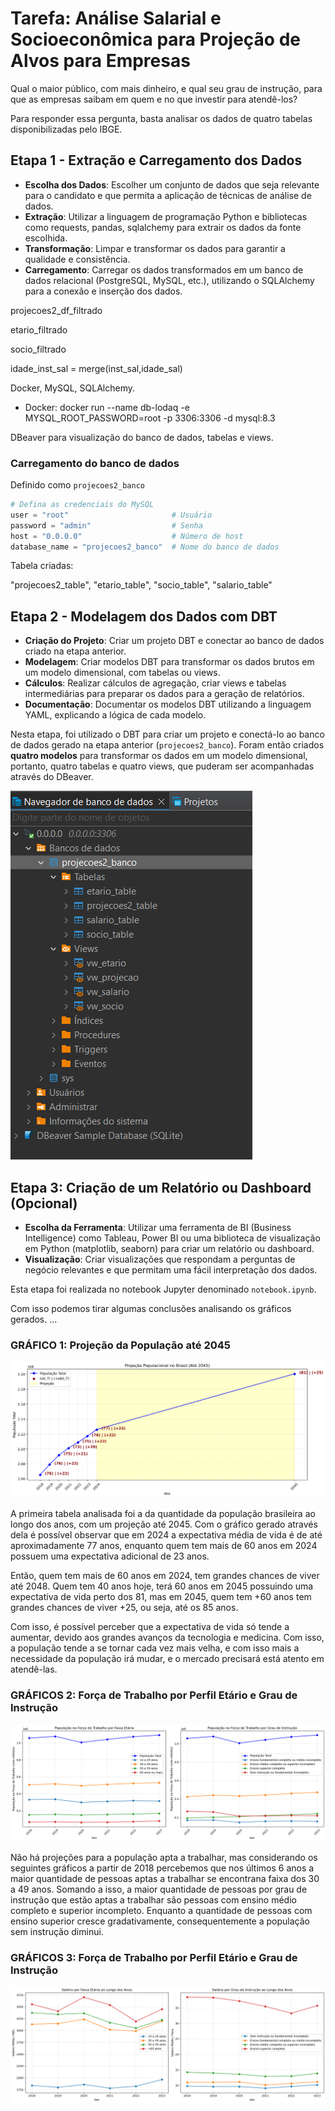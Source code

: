 # Tarefa: Análise Salarial e Socioeconômica para Projeção de Alvos para Empresas

Qual o maior público, com mais dinheiro, e qual seu grau de instrução, para que as empresas saibam em quem e no que investir para atendê-los?

Para responder essa pergunta, basta analisar os dados de quatro tabelas disponibilizadas pelo IBGE.

## Etapa 1 - Extração e Carregamento dos Dados

- **Escolha dos Dados**: Escolher um conjunto de dados que seja relevante para o candidato e que permita a aplicação de técnicas de análise de dados.
- **Extração**: Utilizar a linguagem de programação Python e bibliotecas como requests, pandas, sqlalchemy para extrair os dados da fonte escolhida.
- **Transformação**: Limpar e transformar os dados para garantir a qualidade e consistência.
- **Carregamento**: Carregar os dados transformados em um banco de dados relacional (PostgreSQL, MySQL, etc.), utilizando o SQLAlchemy para a conexão e inserção dos dados.

projecoes2_df_filtrado

etario_filtrado

socio_filtrado

idade_inst_sal = merge(inst_sal,idade_sal)

Docker, MySQL, SQLAlchemy.

- Docker:
docker run --name db-lodaq -e MYSQL_ROOT_PASSWORD=root -p 3306:3306 -d mysql:8.3

DBeaver para visualização do banco de dados, tabelas e views.

### Carregamento do banco de dados 
Definido como  ```projecoes2_banco```

``` python
# Defina as credenciais do MySQL
user = "root"                       # Usuário
password = "admin"                  # Senha
host = "0.0.0.0"                    # Número de host
database_name = "projecoes2_banco"  # Nome do banco de dados
```
Tabela criadas:

"projecoes2_table", "etario_table", "socio_table", "salario_table"



## Etapa 2 - Modelagem dos Dados com DBT
- **Criação do Projeto**: Criar um projeto DBT e conectar ao banco de dados criado na etapa anterior.
- **Modelagem**: Criar modelos DBT para transformar os dados brutos em um modelo dimensional, com tabelas ou views.
- **Cálculos**: Realizar cálculos de agregação, criar views e tabelas intermediárias para preparar os dados para a geração de relatórios.
- **Documentação**: Documentar os modelos DBT utilizando a linguagem YAML, explicando a lógica de cada modelo.

Nesta etapa, foi utilizado o DBT para criar um projeto e conectá-lo ao banco de dados gerado na etapa anterior (```projecoes2_banco```). Foram então criados **quatro modelos** para transformar os dados em um modelo dimensional, portanto, quatro tabelas e quatro views, que puderam ser acompanhadas através do DBeaver.

![DBeaver](https://github.com/polianaraujo/tarefa2/blob/main/images/dbeaver_png.png)





## Etapa 3: Criação de um Relatório ou Dashboard (Opcional)

- **Escolha da Ferramenta**: Utilizar uma ferramenta de BI (Business Intelligence) como Tableau, Power BI ou uma biblioteca de visualização em Python (matplotlib, seaborn) para criar um relatório ou dashboard.
- **Visualização**: Criar visualizações que respondam a perguntas de negócio relevantes e que permitam uma fácil interpretação dos dados.

Esta etapa foi realizada no notebook Jupyter denominado ```notebook.ipynb```.

Com isso podemos tirar algumas conclusões analisando os gráficos gerados.
...

### GRÁFICO 1: Projeção da População até 2045

![Projeções](https://github.com/polianaraujo/tarefa2/blob/main/images/projecoes.png)

A primeira tabela analisada foi a da quantidade da população brasileira ao longo dos anos, com um projeção até 2045. Com o gráfico gerado através dela é possível observar que em 2024 a expectativa média de vida é de até aproximadamente 77 anos, enquanto quem tem mais de 60 anos em 2024 possuem uma expectativa adicional de 23 anos.

Então, quem tem mais de 60 anos em 2024, tem grandes chances de viver até 2048. Quem tem 40 anos hoje, terá 60 anos em 2045 possuindo uma expectativa de vida perto dos 81, mas em 2045, quem tem +60 anos tem grandes chances de viver +25, ou seja, até os 85 anos.

Com isso, é possível perceber que a expectativa de vida só tende a aumentar, devido aos grandes avanços da tecnologia e medicina. Com isso, a população tende a se tornar cada vez mais velha, e com isso mais a necessidade da população irá mudar, e o mercado precisará está atento em atendê-las.


### GRÁFICOS 2: Força de Trabalho por Perfil Etário e Grau de Instrução

![Força de Trabalho](https://github.com/polianaraujo/tarefa2/blob/main/images/forca_trab.png)

Não há projeções para a população apta a trabalhar, mas considerando os seguintes gráficos a partir de 2018 percebemos que nos últimos 6 anos a maior quantidade de pessoas aptas a trabalhar se encontrana faixa dos 30 a 49 anos. Somando a isso, a maior quantidade de pessoas por grau de instrução que estão aptas a trabalhar são pessoas com ensino médio completo e superior incompleto. Enquanto a quantidade de pessoas com ensino superior cresce gradativamente, consequentemente a população sem instrução diminui.


### GRÁFICOS 3: Força de Trabalho por Perfil Etário e Grau de Instrução

![Salário (Idade x Instrução)](https://github.com/polianaraujo/tarefa2/blob/main/images/salario.png)